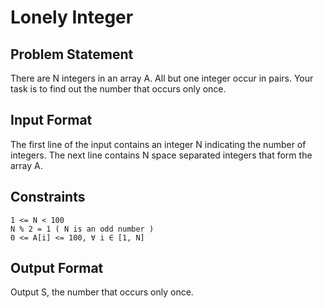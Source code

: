 # Lonely Integer
## Problem Statement

There are N integers in an array A. All but one integer occur in pairs. Your task is to find out the number that occurs only once.

## Input Format

The first line of the input contains an integer N indicating the number of integers. 
The next line contains N space separated integers that form the array A.

## Constraints

    1 <= N < 100 
    N % 2 = 1 ( N is an odd number ) 
    0 <= A[i] <= 100, ∀ i ∈ [1, N]

## Output Format

Output S, the number that occurs only once.
